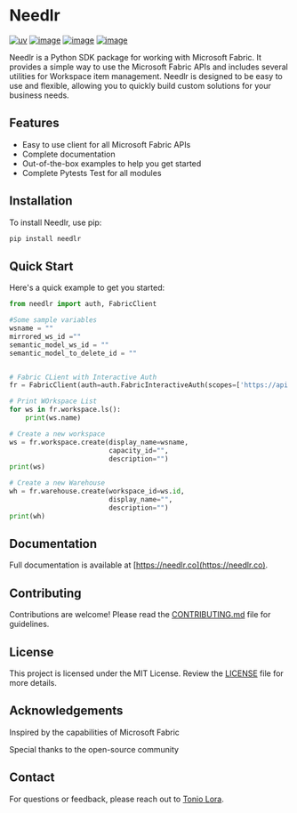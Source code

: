 # Needlr

[![uv](https://img.shields.io/endpoint?url=https://raw.githubusercontent.com/astral-sh/uv/main/assets/badge/v0.json)](https://github.com/astral-sh/uv)
[![image](https://img.shields.io/pypi/v/uv.svg)](https://pypi.python.org/pypi/uv)
[![image](https://img.shields.io/pypi/l/uv.svg)](https://pypi.python.org/pypi/uv)
[![image](https://img.shields.io/pypi/pyversions/uv.svg)](https://pypi.python.org/pypi/uv)

Needlr is a Python SDK package for working with Microsoft Fabric. It provides a simple way to use the Microsoft Fabric APIs and includes several utilities for Workspace item management. Needlr is designed to be easy to use and flexible, allowing you to quickly build custom solutions for your business needs.

## Features

- Easy to use client for all Microsoft Fabric APIs
- Complete documentation
- Out-of-the-box examples to help you get started
- Complete Pytests Test for all modules

## Installation

To install Needlr, use pip:

```bash
pip install needlr
```

## Quick Start

Here's a quick example to get you started:

```python
from needlr import auth, FabricClient

#Some sample variables
wsname = ""
mirrored_ws_id =""
semantic_model_ws_id = ""
semantic_model_to_delete_id = ""


# Fabric CLient with Interactive Auth
fr = FabricClient(auth=auth.FabricInteractiveAuth(scopes=['https://api.fabric.microsoft.com/.default']))

# Print WOrkspace List
for ws in fr.workspace.ls():
    print(ws.name)

# Create a new workspace
ws = fr.workspace.create(display_name=wsname, 
                         capacity_id="", 
                         description="")
print(ws)

# Create a new Warehouse    
wh = fr.warehouse.create(workspace_id=ws.id, 
                         display_name="", 
                         description="")
print(wh)
```

## Documentation

Full documentation is available at [https://needlr.co](https://needlr.co).

## Contributing

Contributions are welcome! Please read the [CONTRIBUTING.md](https://github.com/microsoft/needlr/blob/main/CONTRIBUTING.md) file for guidelines.

## License

This project is licensed under the MIT License. Review the [LICENSE](https://github.com/microsoft/needlr/blob/main/LICENSE) file for more details.

## Acknowledgements

Inspired by the capabilities of Microsoft Fabric

Special thanks to the open-source community

## Contact

For questions or feedback, please reach out to [Tonio Lora](tonio.lora@outlook.com).
